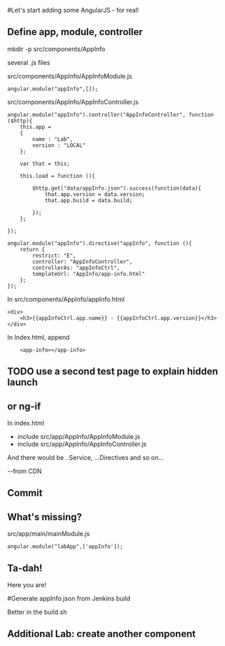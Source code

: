 #Let's start adding some AngularJS - for real!

## Define app, module, controller

mkdir -p src/components/AppInfo

several .js files

src/components/AppInfo/AppInfoModule.js

```
angular.module("appInfo",[]);

```

src/components/AppInfo/AppInfoController.js

```
angular.module("appInfo").controller("AppInfoController", function ($http){
	this.app =
	{
		name : "Lab",
		version	: "LOCAL"
	};

	var that = this;

	this.load = function (){

		$http.get("data/appInfo.json").success(function(data){
			that.app.version = data.version;
			that.app.build = data.build;

		});
	};

});

angular.module("appInfo").directive("appInfo", function (){
	return {
		restrict: "E",
		controller: "AppInfoController",
		controllerAs: "appInfoCtrl",
		templateUrl: "AppInfo/app-info.html"
	};
});

```

In src/components/AppInfo/appInfo.html

```
<div>
	<h3>{{appInfoCtrl.app.name}} - {{appInfoCtrl.app.version}}</h3>
</div>
```


In Index.html, append

```
	<app-info></app-info>
```



## TODO use a second test page to explain hidden launch

## or ng-if 





In index.html
* include src/app/AppInfo/AppInfoModule.js
* include src/app/AppInfo/AppInfoController.js

And there would be ..Service, ...Directives and so on...

--from CDN

## Commit


## What's missing? 
src/app/main/mainModule.js

```
angular.module("labApp",['appInfo']);
```



## Ta-dah!
Here you are!

#Generate appInfo.json from Jenkins build

Better in the build.sh


## Additional Lab: create another component
